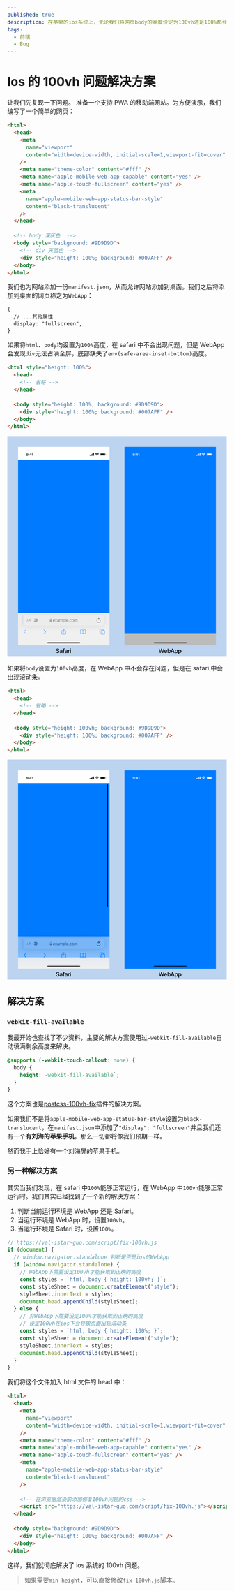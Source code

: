 ```yaml
---
published: true
description: 在苹果的ios系统上，无论我们将网页body的高度设定为100vh还是100%都会出现Bug。
tags:
  - 前端
  - Bug
---
```


# Ios 的 100vh 问题解决方案

让我们先复现一下问题。
准备一个支持 PWA 的移动端网站。为方便演示，我们编写了一个简单的网页：

```html
<html>
  <head>
    <meta
      name="viewport"
      content="width=device-width, initial-scale=1,viewport-fit=cover"
    />
    <meta name="theme-color" content="#fff" />
    <meta name="apple-mobile-web-app-capable" content="yes" />
    <meta name="apple-touch-fullscreen" content="yes" />
    <meta
      name="apple-mobile-web-app-status-bar-style"
      content="black-translucent"
    />
  </head>

  <!-- body 深灰色  -->
  <body style="background: #9D9D9D">
    <!-- div 天蓝色 -->
    <div style="height: 100%; background: #007AFF" />
  </body>
</html>
```

我们也为网站添加一份`manifest.json`，从而允许网站添加到桌面。我们之后将添加到桌面的网页称之为`WebApp`：

```json5
{
  // ...其他属性
  display: "fullscreen",
}
```

如果将`html`、`body`均设置为`100%`高度，在 safari 中不会出现问题，但是 WebApp 会发现`div`无法占满全屏，底部缺失了`env(safe-area-inset-bottom)`高度。

```html
<html style="height: 100%">
  <head>
    <!-- 省略 -->
  </head>

  <body style="height: 100%; background: #9D9D9D">
    <div style="height: 100%; background: #007AFF" />
  </body>
</html>
```

![Body 100%](./assets/full.png "Body 100%")

如果将`body`设置为`100vh`高度，在 WebApp 中不会存在问题，但是在 safari 中会出现滚动条。

```html
<html>
  <head>
    <!-- 省略 -->
  </head>

  <body style="height: 100vh; background: #9D9D9D">
    <div style="height: 100%; background: #007AFF" />
  </body>
</html>
```

![Body 100vh](./assets/screen.png "Body 100vh")

## 解决方案

### `webkit-fill-available`

我最开始也查找了不少资料，主要的解决方案使用过`-webkit-fill-available`自动填满剩余高度来解决。

```css
@supports (-webkit-touch-callout: none) {
  body {
    height: -webkit-fill-available`;
  }
}
```

这个方案也是[postcss-100vh-fix](https://github.com/postcss/postcss-100vh-fix)插件的解决方案。

如果我们不是将`apple-mobile-web-app-status-bar-style`设置为`black-translucent`，在`manifest.json`中添加了`"display": "fullscreen"`并且我们还有一个**有刘海的苹果手机**。那么一切都将像我们预期一样。

然而我手上恰好有一个刘海屏的苹果手机。

### 另一种解决方案

其实当我们发现，在 safari 中`100%`能够正常运行，在 WebApp 中`100vh`能够正常运行时。我们其实已经找到了一个新的解决方案：

1. 判断当前运行环境是 WebApp 还是 Safari。
1. 当运行环境是 WebApp 时，设置`100vh`。
1. 当运行环境是 Safari 时，设置`100%`。

```javascript
// https://val-istar-guo.com/script/fix-100vh.js
if (document) {
  // window.navigator.standalone 判断是否是ios的WebApp
  if (window.navigator.standalone) {
    // WebApp下需要设定100vh才能获取到正确的高度
    const styles = `html, body { height: 100vh; }`;
    const styleSheet = document.createElement("style");
    styleSheet.innerText = styles;
    document.head.appendChild(styleSheet);
  } else {
    // 非WebApp下需要设定100%才能获取到正确的高度
    // 设定100vh在ios下会导致页面出现滚动条
    const styles = `html, body { height: 100%; }`;
    const styleSheet = document.createElement("style");
    styleSheet.innerText = styles;
    document.head.appendChild(styleSheet);
  }
}
```

我们将这个文件加入 html 文件的 head 中：

```html
<html>
  <head>
    <meta
      name="viewport"
      content="width=device-width, initial-scale=1,viewport-fit=cover"
    />
    <meta name="theme-color" content="#fff" />
    <meta name="apple-mobile-web-app-capable" content="yes" />
    <meta name="apple-touch-fullscreen" content="yes" />
    <meta
      name="apple-mobile-web-app-status-bar-style"
      content="black-translucent"
    />

    <!-- 在浏览器渲染前添加修复100vh问题的css -->
    <script src="https://val-istar-guo.com/script/fix-100vh.js"></script>
  </head>

  <body style="background: #9D9D9D">
    <div style="height: 100%; background: #007AFF" />
  </body>
</html>
```

这样，我们就彻底解决了 ios 系统的 100vh 问题。

> 如果需要`min-height`，可以直接修改`fix-100vh.js`脚本。
